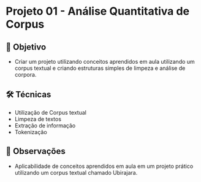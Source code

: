 # Projeto 01 - Análise Quantitativa de Corpus

## 🎯 Objetivo
 - Criar um projeto utilizando conceitos aprendidos em aula utilizando um corpus textual e criando estruturas simples de limpeza e análise de corpora.

## 🛠️ Técnicas
- Utilização de Corpus textual
- Limpeza de textos
- Extração de informação
- Tokenização


## 📝 Observações
- Aplicabilidade de conceitos aprendidos em aula em um projeto prático utilizando um corpus textual chamado Ubirajara.